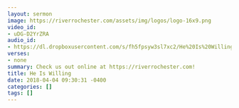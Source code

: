 ```yaml
---
layout: sermon
image: https://riverrochester.com/assets/img/logos/logo-16x9.png
video_id:
- uDG-D2YrZRA
audio_id:
- https://dl.dropboxusercontent.com/s/fh5fpsyw3sl7xc2/He%20Is%20Willing.mp3?dl=0
verses:
- none
summary: Check us out online at https://riverrochester.com!
title: He Is Willing
date: 2018-04-04 09:30:31 -0400
categories: []
tags: []
---
```

